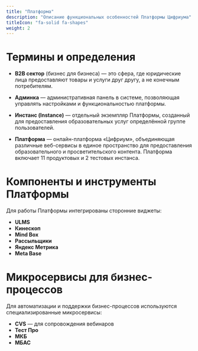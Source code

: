```yaml
---
title: "Платформа"
description: "Описание функциональных особенностей Платформы Цифриума"
titleIcon: "fa-solid fa-shapes"
weight: 2
---
```

# Термины и определения

- **B2B сектор** (бизнес для бизнеса) — это сфера, где юридические лица предоставляют товары и услуги друг другу, а не конечным потребителям.

- **Админка** — административная панель в системе, позволяющая управлять настройками и функциональностью платформы.

- **Инстанс (Instance)** — отдельный экземпляр Платформы, созданный для предоставления образовательных услуг определённой группе пользователей.

- **Платформа** — онлайн-платформа «Цифриум», объединяющая различные веб-сервисы в единое пространство для предоставления образовательного и просветительского контента. Платформа включает 11 продуктовых и 2 тестовых инстанса.

# Компоненты и инструменты Платформы

Для работы Платформы интегрированы сторонние виджеты:

- **ULMS**
- **Кинескоп**
- **Mind Box**
- **Рассыльщики**
- **Яндекс Метрика**
- **Meta Base**

# Микросервисы для бизнес-процессов

Для автоматизации и поддержки бизнес-процессов используются специализированные микросервисы:

- **CVS** — для сопровождения вебинаров
- **Тест Про**
- **МКБ**
- **МБАС**


